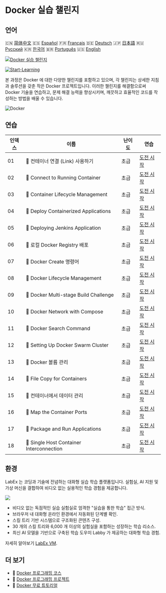 # Docker 실습 챌린지

## 언어

🇨🇳 [简体中文](README_zh.md) 🇪🇸 [Español](README_es.md) 🇫🇷 [Français](README_fr.md) 🇩🇪 [Deutsch](README_de.md) 🇯🇵 [日本語](README_ja.md) 🇷🇺 [Русский](README_ru.md) 🇰🇷 [한국어](README_ko.md) 🇧🇷 [Português](README_pt.md) 🇺🇸 [English](README.md) 

[![Docker 실습 챌린지](https://cover-creator.labex.io/docker-practice-challenges.png?lang=ko)](https://labex.io/ko/courses/docker-practice-challenges)

[![Start-Learning](https://img.shields.io/badge/Start-Learning-whitesmoke?style=for-the-badge)](https://labex.io/ko/courses/docker-practice-challenges)

본 과정은 Docker 에 대한 다양한 챌린지를 포함하고 있으며, 각 챌린지는 상세한 지침과 솔루션을 갖춘 작은 Docker 프로젝트입니다. 이러한 챌린지를 해결함으로써 Docker 기술을 연습하고, 문제 해결 능력을 향상시키며, 깨끗하고 효율적인 코드를 작성하는 방법을 배울 수 있습니다.

![Docker](https://img.shields.io/badge/Docker-whitesmoke?style=for-the-badge&logo=docker)


## 연습

|   인덱스 | 이름                                      | 난이도   | 연습                                                                                                                  |
|----------|-------------------------------------------|----------|-----------------------------------------------------------------------------------------------------------------------|
|       01 | 🎯  컨테이너 연결 (Link) 사용하기         | 초급     | <a target='_blank' href='https://labex.io/ko/tutorials/docker-connect-containers-with-link-49351'>도전 시작</a>       |
|       02 | 🎯  Connect to Running Container          | 초급     | <a target='_blank' href='https://labex.io/ko/labs/docker-connect-to-running-container-15812'>도전 시작</a>            |
|       03 | 🎯  Container Lifecycle Management        | 초급     | <a target='_blank' href='https://labex.io/ko/labs/docker-container-lifecycle-management-7767'>도전 시작</a>           |
|       04 | 🎯  Deploy Containerized Applications     | 초급     | <a target='_blank' href='https://labex.io/ko/labs/docker-deploy-containerized-applications-16240'>도전 시작</a>       |
|       05 | 🎯  Deploying Jenkins Application         | 초급     | <a target='_blank' href='https://labex.io/ko/labs/docker-deploying-jenkins-application-18264'>도전 시작</a>           |
|       06 | 🎯  로컬 Docker Registry 배포             | 초급     | <a target='_blank' href='https://labex.io/ko/tutorials/docker-deploying-local-docker-registry-17804'>도전 시작</a>    |
|       07 | 🎯  Docker Create 명령어                  | 초급     | <a target='_blank' href='https://labex.io/ko/tutorials/docker-docker-create-command-15817'>도전 시작</a>              |
|       08 | 🎯  Docker Lifecycle Management           | 초급     | <a target='_blank' href='https://labex.io/ko/labs/docker-docker-lifecycle-management-16232'>도전 시작</a>             |
|       09 | 🎯  Docker Multi-stage Build Challenge    | 초급     | <a target='_blank' href='https://labex.io/ko/tutorials/docker-docker-multi-stage-build-challenge-15810'>도전 시작</a> |
|       10 | 🎯  Docker Network with Compose           | 초급     | <a target='_blank' href='https://labex.io/ko/labs/docker-docker-network-with-compose-15003'>도전 시작</a>             |
|       11 | 🎯  Docker Search Command                 | 초급     | <a target='_blank' href='https://labex.io/ko/labs/docker-docker-search-command-16016'>도전 시작</a>                   |
|       12 | 🎯  Setting Up Docker Swarm Cluster       | 초급     | <a target='_blank' href='https://labex.io/ko/labs/docker-setting-up-docker-swarm-cluster-22289'>도전 시작</a>         |
|       13 | 🎯  Docker 볼륨 관리                      | 초급     | <a target='_blank' href='https://labex.io/ko/tutorials/docker-docker-volume-management-7769'>도전 시작</a>            |
|       14 | 🎯  File Copy for Containers              | 초급     | <a target='_blank' href='https://labex.io/ko/labs/docker-file-copy-for-containers-15813'>도전 시작</a>                |
|       15 | 🎯  컨테이너에서 데이터 관리              | 초급     | <a target='_blank' href='https://labex.io/ko/tutorials/docker-manage-data-in-containers-15896'>도전 시작</a>          |
|       16 | 🎯  Map the Container Ports               | 초급     | <a target='_blank' href='https://labex.io/ko/labs/docker-map-the-container-ports-16309'>도전 시작</a>                 |
|       17 | 🎯  Package and Run Applications          | 초급     | <a target='_blank' href='https://labex.io/ko/labs/docker-package-and-run-applications-16242'>도전 시작</a>            |
|       18 | 🎯  Single Host Container Interconnection | 초급     | <a target='_blank' href='https://labex.io/ko/labs/docker-single-host-container-interconnection-18452'>도전 시작</a>   |

## 환경

LabEx 는 코딩과 기술에 전념하는 대화형 실습 학습 플랫폼입니다. 실험실, AI 지원 및 가상 머신을 결합하여 비디오 없는 실용적인 학습 경험을 제공합니다.

![](https://tutorial-screenshot.getvm.io/images/vm-1725247253.png)

- 비디오 없는 독점적인 실습 실험실로 엄격한 "실습을 통한 학습" 접근 방식.
- 브라우저 내 대화형 온라인 환경에서 자동화된 단계별 확인.
- 스킬 트리 기반 시스템으로 구조화된 콘텐츠 구성.
- 30 개의 스킬 트리와 6,000 개 이상의 실험실을 포함하는 성장하는 학습 리소스.
- 최신 AI 모델을 기반으로 구축된 학습 도우미 Labby 가 제공하는 대화형 학습 경험.

자세히 알아보기 [LabEx VM](https://support.labex.io/using-labex/virtual-machine).

## 더 보기

- 🔗 [Docker 프로그래밍 코스](https://github.com/labex-labs/awesome-programming-courses)
- 🔗 [Docker 프로그래밍 프로젝트](https://github.com/labex-labs/awesome-programming-projects)
- 🔗 [Docker 무료 튜토리얼](https://github.com/labex-labs/docker-free-tutorials)

